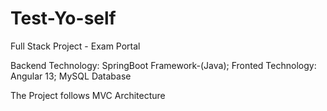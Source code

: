 # Test-Yo-self
Full Stack Project - Exam Portal


Backend Technology: SpringBoot Framework-(Java); 
Fronted Technology: Angular 13; 
MySQL Database


The Project follows MVC Architecture
